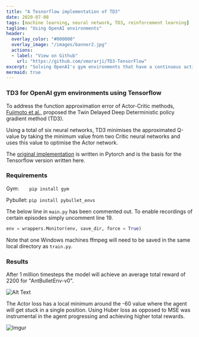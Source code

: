 ```yaml
---
title: "A Tesnorflow implementation of TD3"
date: 2020-07-08
tags: [machine learning, neural network, TD3, reinforcement learning]
tagline: "Using OpenAI environments"
header:
  overlay_color: "#000000"
  overlay_image: "/images/banner2.jpg"
  actions:
  - label: "View on Github"
    url: "https://github.com/vmorarji/TD3-TensorFlow"
excerpt: "Solving OpenAI's gym environments that have a continuous action space using TD3 in TensorFlow 2.x"
mermaid: true
---
```


<!--{% include_relative mermaid-diagram.svg%}-->



### TD3 for OpenAI gym environments using Tensorflow

To address the function approximation error of Actor-Critic methods, [Fujimoto et al.,](https://arxiv.org/abs/1802.09477) proposed the Twin Delayed Deep Deterministic policy gradient method (TD3).

Using a total of six neural networks, TD3 minimises the approximated Q-value by taking the minimum value from two Critic neural networks and uses this value to optimise the Actor network.

The [original implementation](https://github.com/sfujim/TD3) is written in Pytorch  and is the basis for the Tensorflow version written here.

### Requirements

Gym: &nbsp;&nbsp;&nbsp;&nbsp;&nbsp; `pip install gym`

Pybullet: 	`pip install pybullet_envs`

The below line in `main.py` has been commented out. To enable recordings of certain episodes simply uncomment line 19.
```python
env = wrappers.Monitor(env, save_dir, force = True)
```
Note that one Windows machines ffmpeg will need to be saved in the same local directory as `train.py`.



### Results

After 1 million timesteps the model will achieve an average total reward of 2200 for "AntBulletEnv-v0".


![Alt Text](https://i.imgur.com/EURQj7q.gif)


The Actor loss has a local minimum around the -60 value where the agent will get stuck in a single position. Using Huber loss as opposed to MSE was instrumental in the agent progressing and achieving higher total rewards.

![Imgur](https://i.imgur.com/HosZ5xN.png)
